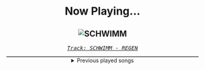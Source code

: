 <div align="center"> 
<h1>Now Playing...</h1>

![SCHWIMM](https://i.scdn.co/image/ab67616d00001e02cc96b4475b876e0922247a2a)
--
_<samp><a href="https://open.spotify.com/track/51TUeSMAYms2jGzBeeYzSN">Track: SCHWIMM - REGEN</a></samp>_

<div style="border: 1px #4B5054 solid"></div>
<details>
  <summary>
    Previous played songs
  </summary>
  <table>
    <thead>
      <tr>
        <th>
          Artist
        </th>
        <th>
          Song
        </th>
        <th>
          Link
        </th>
      </tr>
    </thead>
    <tbody>
      <tr><td>REGEN</td><td>SCHWIMM</td><td><a href="https://open.spotify.com/track/51TUeSMAYms2jGzBeeYzSN">https://open.spotify.com/track/51TUeSMAYms2jGzBeeYzSN</a></td></tr><tr><td>Morgana</td><td>Agressionsblues</td><td><a href="https://open.spotify.com/track/5Ay5LJV3v3ATLYp30GaYJQ">https://open.spotify.com/track/5Ay5LJV3v3ATLYp30GaYJQ</a></td></tr><tr><td>REGEN</td><td>Großartig</td><td><a href="https://open.spotify.com/track/2dbXDbcqfIREx8npGAp84g">https://open.spotify.com/track/2dbXDbcqfIREx8npGAp84g</a></td></tr><tr><td>REGEN</td><td>Angst</td><td><a href="https://open.spotify.com/track/2yNJAl2dh2jYRMsl5JfsRr">https://open.spotify.com/track/2yNJAl2dh2jYRMsl5JfsRr</a></td></tr><tr><td>REGEN</td><td>Geltungsdrang</td><td><a href="https://open.spotify.com/track/505SCF1M9caDL0orc8TziE">https://open.spotify.com/track/505SCF1M9caDL0orc8TziE</a></td></tr><tr><td>Morgana</td><td>Schwarm</td><td><a href="https://open.spotify.com/track/3KiANrzozsktALYFjS3SnN">https://open.spotify.com/track/3KiANrzozsktALYFjS3SnN</a></td></tr><tr><td>Imminence</td><td>Last Legs</td><td><a href="https://open.spotify.com/track/45rTJSjaHwSy2D1w2Z0NyP">https://open.spotify.com/track/45rTJSjaHwSy2D1w2Z0NyP</a></td></tr><tr><td>Imminence</td><td>Those Who Seek</td><td><a href="https://open.spotify.com/track/1WiujiEt8nnvfL5U5TPP9g">https://open.spotify.com/track/1WiujiEt8nnvfL5U5TPP9g</a></td></tr><tr><td>Imminence</td><td>The Seventh Seal</td><td><a href="https://open.spotify.com/track/5m0xyoG4bjF0HKB9Hn7F6Y">https://open.spotify.com/track/5m0xyoG4bjF0HKB9Hn7F6Y</a></td></tr><tr><td>Imminence</td><td>Du</td><td><a href="https://open.spotify.com/track/1plhvUkmUytiGrsfnxBcYN">https://open.spotify.com/track/1plhvUkmUytiGrsfnxBcYN</a></td></tr><tr><td>Imminence</td><td>Broken, Lost</td><td><a href="https://open.spotify.com/track/1LSlJNWOQZydr6Cdx3UYvg">https://open.spotify.com/track/1LSlJNWOQZydr6Cdx3UYvg</a></td></tr><tr><td>Imminence</td><td>Salt Of The Earth</td><td><a href="https://open.spotify.com/track/3Gqq1h7wcfa4bM4C1VH4jn">https://open.spotify.com/track/3Gqq1h7wcfa4bM4C1VH4jn</a></td></tr><tr><td>Imminence</td><td>Every Breath</td><td><a href="https://open.spotify.com/track/206wjXsBvZH823yfNmIjf5">https://open.spotify.com/track/206wjXsBvZH823yfNmIjf5</a></td></tr><tr><td>Imminence</td><td>86</td><td><a href="https://open.spotify.com/track/0o17k9O8q4LPsH2mKPY8IN">https://open.spotify.com/track/0o17k9O8q4LPsH2mKPY8IN</a></td></tr><tr><td>Imminence</td><td>Proclaim</td><td><a href="https://open.spotify.com/track/7GBU0uK5qGWT9Y5TwLPeaW">https://open.spotify.com/track/7GBU0uK5qGWT9Y5TwLPeaW</a></td></tr><tr><td>Evanescence</td><td>Haunted</td><td><a href="https://open.spotify.com/track/6Z77oDcn6iI1MHFCBPjl24">https://open.spotify.com/track/6Z77oDcn6iI1MHFCBPjl24</a></td></tr><tr><td>Polyphia</td><td>Chimera (feat. Lil West)</td><td><a href="https://open.spotify.com/track/3VSmxfoGlLGSeyMDyJp6QN">https://open.spotify.com/track/3VSmxfoGlLGSeyMDyJp6QN</a></td></tr><tr><td>Asking Alexandria</td><td>Moving On</td><td><a href="https://open.spotify.com/track/44sLQYgTQgGD5vCaijG8s2">https://open.spotify.com/track/44sLQYgTQgGD5vCaijG8s2</a></td></tr><tr><td>Darth Marley</td><td>Ya Burn</td><td><a href="https://open.spotify.com/track/5l0Vrm6n6WqONyC5vXOALK">https://open.spotify.com/track/5l0Vrm6n6WqONyC5vXOALK</a></td></tr><tr><td>ENMY</td><td>Our Demise</td><td><a href="https://open.spotify.com/track/0zgRriKSxerBMB4IjyHQ6n">https://open.spotify.com/track/0zgRriKSxerBMB4IjyHQ6n</a></td></tr>
    </tbody>
  </table>
</details>

</div>
